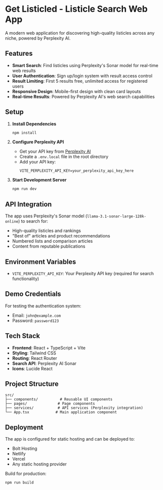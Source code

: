 # Get Listicled - Listicle Search Web App

A modern web application for discovering high-quality listicles across any niche, powered by Perplexity AI.

## Features

- **Smart Search**: Find listicles using Perplexity's Sonar model for real-time web results
- **User Authentication**: Sign up/login system with result access control
- **Result Limiting**: First 5 results free, unlimited access for registered users
- **Responsive Design**: Mobile-first design with clean card layouts
- **Real-time Results**: Powered by Perplexity AI's web search capabilities

## Setup

1. **Install Dependencies**
   ```bash
   npm install
   ```

2. **Configure Perplexity API**
   - Get your API key from [Perplexity AI](https://www.perplexity.ai/settings/api)
   - Create a `.env.local` file in the root directory
   - Add your API key:
     ```
     VITE_PERPLEXITY_API_KEY=your_perplexity_api_key_here
     ```

3. **Start Development Server**
   ```bash
   npm run dev
   ```

## API Integration

The app uses Perplexity's Sonar model (`llama-3.1-sonar-large-128k-online`) to search for:
- High-quality listicles and rankings
- "Best of" articles and product recommendations
- Numbered lists and comparison articles
- Content from reputable publications

## Environment Variables

- `VITE_PERPLEXITY_API_KEY`: Your Perplexity API key (required for search functionality)

## Demo Credentials

For testing the authentication system:
- Email: `john@example.com`
- Password: `password123`

## Tech Stack

- **Frontend**: React + TypeScript + Vite
- **Styling**: Tailwind CSS
- **Routing**: React Router
- **Search API**: Perplexity AI Sonar
- **Icons**: Lucide React

## Project Structure

```
src/
├── components/          # Reusable UI components
├── pages/              # Page components
├── services/           # API services (Perplexity integration)
└── App.tsx            # Main application component
```

## Deployment

The app is configured for static hosting and can be deployed to:
- Bolt Hosting
- Netlify
- Vercel
- Any static hosting provider

Build for production:
```bash
npm run build
```